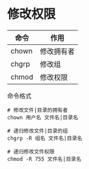 # 修改权限

| 命令| 作用|
|---|---|
|chown|修改拥有者|
|chgrp|修改组|
|chmod|修改权限|

命令格式

```
# 修改文件|目录的拥有者
chown 用户名 文件名|目录名

# 递归修改文件|目录的组
chgrp -R 组名 文件名|目录名

# 递归修改文件权限
chmod -R 755 文件名|目录名
```

